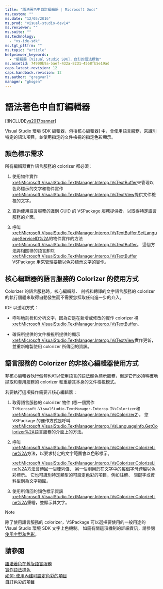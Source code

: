```yaml
---
title: "語法著色中自訂編輯器 | Microsoft Docs"
ms.custom: ""
ms.date: "12/05/2016"
ms.prod: "visual-studio-dev14"
ms.reviewer: ""
ms.suite: ""
ms.technology: 
  - "vs-ide-sdk"
ms.tgt_pltfrm: ""
ms.topic: "article"
helpviewer_keywords: 
  - "編輯器 [Visual Studio SDK]，自訂的語法標色"
ms.assetid: 74900b9a-baef-432a-8231-4568fb5e19ad
caps.latest.revision: 12
caps.handback.revision: 12
ms.author: "gregvanl"
manager: "ghogen"
---
```

# 語法著色中自訂編輯器
[!INCLUDE[vs2017banner](../code-quality/includes/vs2017banner.md)]

Visual Studio 環境 SDK 編輯器，包括核心編輯器\] 中，會使用語言服務，來識別特定的語法項目，並使用指定的文件檢視的指定色彩顯示。  
  
## 顏色標示需求  
 所有編輯器實作語言服務的 colorizer 都必須：  
  
1.  使用物件實作<xref:Microsoft.VisualStudio.TextManager.Interop.IVsTextBuffer>來管理以色彩標示的文字和物件實作<xref:Microsoft.VisualStudio.TextManager.Interop.IVsTextView>提供文件檢視的文字。  
  
2.  查詢使用語言服務的識別 GUID 的 VSPackage 服務提供者，以取得特定語言服務的介面。  
  
3.  呼叫<xref:Microsoft.VisualStudio.TextManager.Interop.IVsTextBuffer.SetLanguageServiceID%2A>的物件實作的方法<xref:Microsoft.VisualStudio.TextManager.Interop.IVsTextBuffer>。  這個方法將相關聯的語言卸除<xref:Microsoft.VisualStudio.TextManager.Interop.IVsTextBuffer> VSPackage 用來管理要能以色彩標示文字的實作。  
  
## 核心編輯器的語言服務的 Colorizer 的使用方式  
 Colorizer 的語言服務時，核心編輯器、 剖析和轉譯的文字語言服務的 colorizer 的執行個體來取得自動發生而不需要您採取任何進一步的介入。  
  
 IDE 以透明方式：  
  
-   呼叫地剖析和分析文字，因為它是在新增或修改的實作 colorizer 視<xref:Microsoft.VisualStudio.TextManager.Interop.IVsTextBuffer>。  
  
-   確保所提供的文件檢視所提供的顯示<xref:Microsoft.VisualStudio.TextManager.Interop.IVsTextView>實作更新，並重新繪製使用 colorizer 所傳回的資訊。  
  
## 語言服務的 Colorizer 的非核心編輯器使用方式  
 非核心編輯器執行個體也可以使用語言的語法顏色標示服務，但是它們必須明確地擷取和套用服務的 colorizer 和重繪其本身的文件檢視模式。  
  
 若要執行這項操作需要非核心編輯器：  
  
1.  取得語言服務的 colorizer 物件 \(哪一個實作`T:Microsoft.VisualStudio.TextManager.Interop.IVsColorizer`和<xref:Microsoft.VisualStudio.TextManager.Interop.IVsColorizer2>\)。  您 VSPackage 的運作方式是呼叫<xref:Microsoft.VisualStudio.TextManager.Interop.IVsLanguageInfo.GetColorizer%2A>語言服務的介面上的方法。  
  
2.  呼叫<xref:Microsoft.VisualStudio.TextManager.Interop.IVsColorizer.ColorizeLine%2A>方法，以要求特定的文字範圍會以色彩標示。  
  
     <xref:Microsoft.VisualStudio.TextManager.Interop.IVsColorizer.ColorizeLine%2A>方法會傳回一個陣列值、 另一個則用於在文字中的每個字母跨越以色彩標示。  它也可識別特定類型的可設定色彩的項目，例如註解、 關鍵字或資料型別為文字範圍。  
  
3.  使用所傳回的顏色標示資訊<xref:Microsoft.VisualStudio.TextManager.Interop.IVsColorizer.ColorizeLine%2A>重繪，並顯示其文字。  
  
> [!NOTE]
>  除了使用語言服務的 colorizer，VSPackage 可以選擇要使用的一般用途的 Visual Studio 環境 SDK 文字上色機制。  如需有關這項機制的詳細資訊，請參閱[使用字型和色彩](../extensibility/using-fonts-and-colors.md)。  
  
## 請參閱  
 [語法著色在舊版語言服務](../extensibility/internals/syntax-coloring-in-a-legacy-language-service.md)   
 [實作語法標色](../extensibility/internals/implementing-syntax-coloring.md)   
 [如何: 使用內建可設定色彩的項目](../extensibility/internals/how-to-use-built-in-colorable-items.md)   
 [自訂色彩的項目](../extensibility/internals/custom-colorable-items.md)